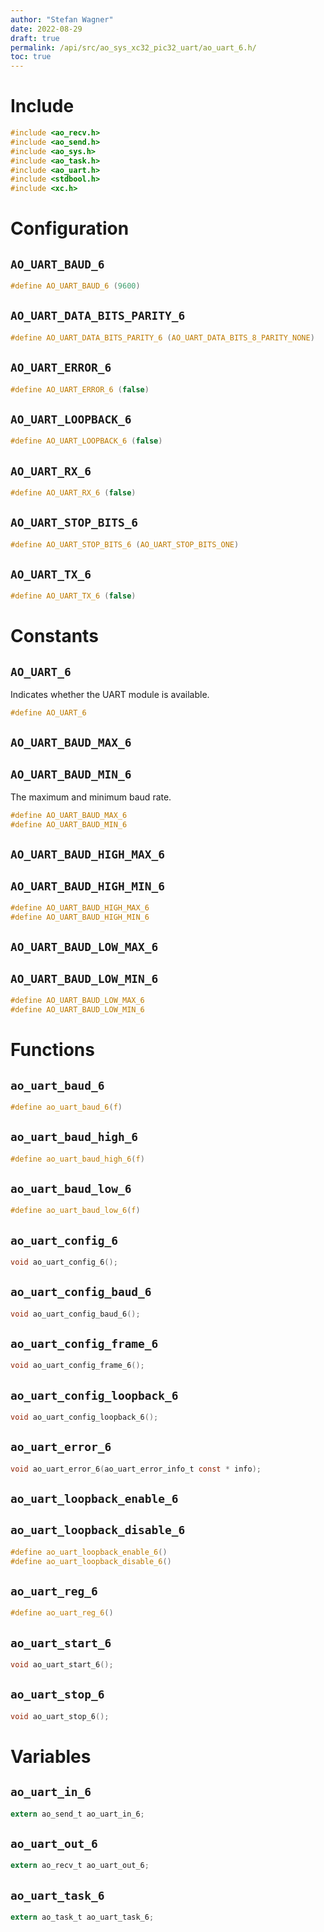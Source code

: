 ```yaml
---
author: "Stefan Wagner"
date: 2022-08-29
draft: true
permalink: /api/src/ao_sys_xc32_pic32_uart/ao_uart_6.h/
toc: true
---
```


# Include

```c
#include <ao_recv.h>
#include <ao_send.h>
#include <ao_sys.h>
#include <ao_task.h>
#include <ao_uart.h>
#include <stdbool.h>
#include <xc.h>
```

# Configuration

## `AO_UART_BAUD_6`

```c
#define AO_UART_BAUD_6 (9600)
```

## `AO_UART_DATA_BITS_PARITY_6`

```c
#define AO_UART_DATA_BITS_PARITY_6 (AO_UART_DATA_BITS_8_PARITY_NONE)
```

## `AO_UART_ERROR_6`

```c
#define AO_UART_ERROR_6 (false)
```

## `AO_UART_LOOPBACK_6`

```c
#define AO_UART_LOOPBACK_6 (false)
```

## `AO_UART_RX_6`

```c
#define AO_UART_RX_6 (false)
```

## `AO_UART_STOP_BITS_6`

```c
#define AO_UART_STOP_BITS_6 (AO_UART_STOP_BITS_ONE)
```

## `AO_UART_TX_6`

```c
#define AO_UART_TX_6 (false)
```

# Constants

## `AO_UART_6`

Indicates whether the UART module is available.

```c
#define AO_UART_6
```

## `AO_UART_BAUD_MAX_6`
## `AO_UART_BAUD_MIN_6`

The maximum and minimum baud rate.

```c
#define AO_UART_BAUD_MAX_6
#define AO_UART_BAUD_MIN_6
```

## `AO_UART_BAUD_HIGH_MAX_6`
## `AO_UART_BAUD_HIGH_MIN_6`

```c
#define AO_UART_BAUD_HIGH_MAX_6
#define AO_UART_BAUD_HIGH_MIN_6
```

## `AO_UART_BAUD_LOW_MAX_6`
## `AO_UART_BAUD_LOW_MIN_6`

```c
#define AO_UART_BAUD_LOW_MAX_6
#define AO_UART_BAUD_LOW_MIN_6
```

# Functions

## `ao_uart_baud_6`

```c
#define ao_uart_baud_6(f)
```

## `ao_uart_baud_high_6`

```c
#define ao_uart_baud_high_6(f)
```

## `ao_uart_baud_low_6`

```c
#define ao_uart_baud_low_6(f)
```

## `ao_uart_config_6`

```c
void ao_uart_config_6();
```

## `ao_uart_config_baud_6`

```c
void ao_uart_config_baud_6();
```

## `ao_uart_config_frame_6`

```c
void ao_uart_config_frame_6();
```

## `ao_uart_config_loopback_6`

```c
void ao_uart_config_loopback_6();
```

## `ao_uart_error_6`

```c
void ao_uart_error_6(ao_uart_error_info_t const * info);
```

## `ao_uart_loopback_enable_6`
## `ao_uart_loopback_disable_6`

```c
#define ao_uart_loopback_enable_6()
#define ao_uart_loopback_disable_6()
```

## `ao_uart_reg_6`

```c
#define ao_uart_reg_6()
```

## `ao_uart_start_6`

```c
void ao_uart_start_6();
```

## `ao_uart_stop_6`

```c
void ao_uart_stop_6();
```

# Variables

## `ao_uart_in_6`

```c
extern ao_send_t ao_uart_in_6;
```

## `ao_uart_out_6`

```c
extern ao_recv_t ao_uart_out_6;
```

## `ao_uart_task_6`

```c
extern ao_task_t ao_uart_task_6;
```
